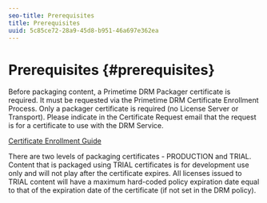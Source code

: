 ```yaml
---
seo-title: Prerequisites
title: Prerequisites
uuid: 5c85ce72-28a9-45d8-b951-46a697e362ea
---
```


# Prerequisites {#prerequisites}

Before packaging content, a Primetime DRM Packager certificate is required. It must be requested via the Primetime DRM Certificate Enrollment Process. Only a packager certificate is required (no License Server or Transport). Please indicate in the Certificate Request email that the request is for a certificate to use with the DRM Service.

[Certificate Enrollment Guide](../../digital-rights-management/certificate-enrollment-guide/about-certs.md)

There are two levels of packaging certificates - PRODUCTION and TRIAL. Content that is packaged using TRIAL certificates is for development use only and will not play after the certificate expires. All licenses issued to TRIAL content will have a maximum hard-coded policy expiration date equal to that of the expiration date of the certificate (if not set in the DRM policy). 
